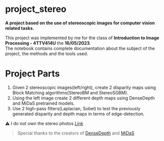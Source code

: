 # project_stereo<br>

**A project based on the use of stereoscopic images for computer vision related tasks.**<br>

This project was implemented by me for the class of **Introduction to Image Processing - 4TTV414U** the **16/05/2023**.<br>
The notebook contains complete documentation about the subject of the project, the methods and the tools used.

# Project Parts<br>
1. Given 2 stereoscopic images(left/right), create 2 disparity maps using Block Matching algorithms(StereoBM and StereoSGBM).
2. Using the left image create 2 different depth maps using DenseDepth and MiDaS pretrained models.
3. Use 2 high-pass filters(Laplacian, Sobel) to test the previously generated disparity and depth maps in terms of edge-detection.

⚠ I do not own the stereo photos
[Link](https://vision.middlebury.edu/stereo/data/scenes2014/)

> Special thanks to the creators of [DenseDepth](https://github.com/ialhashim/DenseDepth.git) and [MiDaS](https://github.com/isl-org/MiDaS.git)
